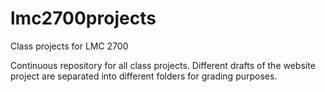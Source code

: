 # lmc2700projects
Class projects for LMC 2700

Continuous repository for all class projects. Different drafts of the website project are separated into different folders for grading purposes.

